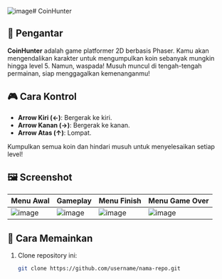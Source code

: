 ![image](https://github.com/user-attachments/assets/9f4aa588-119d-4b59-97a6-87cdfea5f497)# CoinHunter

## 📖 Pengantar
**CoinHunter** adalah game platformer 2D berbasis Phaser. Kamu akan mengendalikan karakter untuk mengumpulkan koin sebanyak mungkin hingga level 5. Namun, waspada! Musuh muncul di tengah-tengah permainan, siap menggagalkan kemenanganmu!

## 🎮 Cara Kontrol
- **Arrow Kiri (←)**: Bergerak ke kiri.
- **Arrow Kanan (→)**: Bergerak ke kanan.
- **Arrow Atas (↑)**: Lompat.

Kumpulkan semua koin dan hindari musuh untuk menyelesaikan setiap level!

## 🖼️ Screenshot

| Menu Awal | Gameplay | Menu Finish | Menu Game Over |
|-----------|----------|-------------|-----------------|
| ![image](https://github.com/user-attachments/assets/f8d8f717-fb1f-4f53-9f9f-644d54f04eb1) | ![image](https://github.com/user-attachments/assets/2a289cf6-ffbd-40ab-b556-3d4fb976f74f) | ![image](https://github.com/user-attachments/assets/93c07e75-aa53-4fae-9fdb-8d6fdd013d8a) | ![image](https://github.com/user-attachments/assets/2068eaa3-d6b9-49a4-8ec5-4b08a934c8b0)|

## 🚀 Cara Memainkan
1. Clone repository ini:
   ```bash
   git clone https://github.com/username/nama-repo.git
